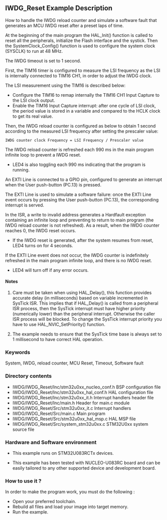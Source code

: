 ## <b>IWDG_Reset Example Description</b>

How to handle the IWDG reload counter and simulate a software fault that generates
an MCU IWDG reset after a preset laps of time.

At the beginning of the main program the HAL_Init() function is called to reset
all the peripherals, initialize the Flash interface and the systick.
Then the SystemClock_Config() function is used to configure the system
clock (SYSCLK) to run at 48 MHz.

The IWDG timeout is set to 1 second.

First, the TIM16 timer is configured to measure the LSI frequency as the
LSI is internally connected to TIM16 CH1, in order to adjust the IWDG clock.

The LSI measurement using the TIM16 is described below:

  - Configure the TIM16 to remap internally the TIM16 CH1 Input Capture to the LSI
    clock output.
  - Enable the TIM16 Input Capture interrupt: after one cycle of LSI clock, the
    period value is stored in a variable and compared to the HCLK clock to get
    its real value.

Then, the IWDG reload counter is configured as below to obtain 1 second according
to the measured LSI frequency after setting the prescaler value:

    IWDG counter clock Frequency = LSI Frequency / Prescaler value

The IWDG reload counter is refreshed each 990 ms in the main program infinite
loop to prevent a IWDG reset.

  - LED4 is also toggling each 990 ms indicating that the program is running.

An EXTI Line is connected to a GPIO pin, configured to generate an interrupt
when the User push-button (PC.13) is pressed.

The EXTI Line is used to simulate a software failure: once the EXTI Line event
occurs by pressing the User push-button (PC.13), the corresponding interrupt is served.

In the ISR, a write to invalid address generates a Hardfault exception
containing an infinite loop and preventing to return to main program (the IWDG
reload counter is not refreshed).
As a result, when the IWDG counter reaches 0, the IWDG reset occurs.

  - If the IWDG reset is generated, after the system resumes from reset, LED4 turns on for 4 seconds.

If the EXTI Line event does not occur, the IWDG counter is indefinitely refreshed in the main
program infinite loop, and there is no IWDG reset.

  - LED4 will turn off if any error occurs.

#### <b>Notes</b>

   1. Care must be taken when using HAL_Delay(), this function provides accurate
      delay (in milliseconds) based on variable incremented in SysTick ISR. This
      implies that if HAL_Delay() is called from a peripheral ISR process, then
      the SysTick interrupt must have higher priority (numerically lower)
      than the peripheral interrupt. Otherwise the caller ISR process will be blocked.
      To change the SysTick interrupt priority you have to use HAL_NVIC_SetPriority() function.

   2. The example needs to ensure that the SysTick time base is always set to 1 millisecond
      to have correct HAL operation.

### <b>Keywords</b>

System, IWDG, reload counter, MCU Reset, Timeout, Software fault

### <b>Directory contents</b>

  - IWDG/IWDG_Reset/Inc/stm32u0xx_nucleo_conf.h     BSP configuration file
  - IWDG/IWDG_Reset/Inc/stm32u0xx_hal_conf.h    HAL configuration file
  - IWDG/IWDG_Reset/Inc/stm32u0xx_it.h          Interrupt handlers header file
  - IWDG/IWDG_Reset/Inc/main.h                  Header for main.c module
  - IWDG/IWDG_Reset/Src/stm32u0xx_it.c          Interrupt handlers
  - IWDG/IWDG_Reset/Src/main.c                  Main program
  - IWDG/IWDG_Reset/Src/stm32u0xx_hal_msp.c     HAL MSP file
  - IWDG/IWDG_Reset/Src/system_stm32u0xx.c      STM32U0xx system source file


### <b>Hardware and Software environment</b>

  - This example runs on STM32U083RCTx devices.

  - This example has been tested with NUCLEO-U083RC board and can be
    easily tailored to any other supported device and development board.


### <b>How to use it ?</b>

In order to make the program work, you must do the following :

 - Open your preferred toolchain.
 - Rebuild all files and load your image into target memory.
 - Run the example.

